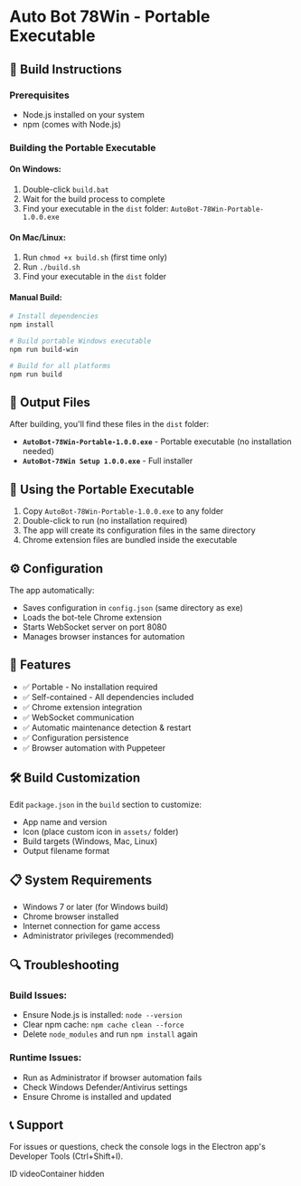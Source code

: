 # Auto Bot 78Win - Portable Executable

## 🚀 Build Instructions

### Prerequisites

- Node.js installed on your system
- npm (comes with Node.js)

### Building the Portable Executable

#### On Windows:

1. Double-click `build.bat`
2. Wait for the build process to complete
3. Find your executable in the `dist` folder: `AutoBot-78Win-Portable-1.0.0.exe`

#### On Mac/Linux:

1. Run `chmod +x build.sh` (first time only)
2. Run `./build.sh`
3. Find your executable in the `dist` folder

#### Manual Build:

```bash
# Install dependencies
npm install

# Build portable Windows executable
npm run build-win

# Build for all platforms
npm run build
```

## 📁 Output Files

After building, you'll find these files in the `dist` folder:

- **`AutoBot-78Win-Portable-1.0.0.exe`** - Portable executable (no installation needed)
- **`AutoBot-78Win Setup 1.0.0.exe`** - Full installer

## 🎯 Using the Portable Executable

1. Copy `AutoBot-78Win-Portable-1.0.0.exe` to any folder
2. Double-click to run (no installation required)
3. The app will create its configuration files in the same directory
4. Chrome extension files are bundled inside the executable

## ⚙️ Configuration

The app automatically:

- Saves configuration in `config.json` (same directory as exe)
- Loads the bot-tele Chrome extension
- Starts WebSocket server on port 8080
- Manages browser instances for automation

## 🔧 Features

- ✅ Portable - No installation required
- ✅ Self-contained - All dependencies included
- ✅ Chrome extension integration
- ✅ WebSocket communication
- ✅ Automatic maintenance detection & restart
- ✅ Configuration persistence
- ✅ Browser automation with Puppeteer

## 🛠️ Build Customization

Edit `package.json` in the `build` section to customize:

- App name and version
- Icon (place custom icon in `assets/` folder)
- Build targets (Windows, Mac, Linux)
- Output filename format

## 📋 System Requirements

- Windows 7 or later (for Windows build)
- Chrome browser installed
- Internet connection for game access
- Administrator privileges (recommended)

## 🔍 Troubleshooting

### Build Issues:

- Ensure Node.js is installed: `node --version`
- Clear npm cache: `npm cache clean --force`
- Delete `node_modules` and run `npm install` again

### Runtime Issues:

- Run as Administrator if browser automation fails
- Check Windows Defender/Antivirus settings
- Ensure Chrome is installed and updated

## 📞 Support

For issues or questions, check the console logs in the Electron app's Developer Tools (Ctrl+Shift+I).

ID videoContainer hidden
